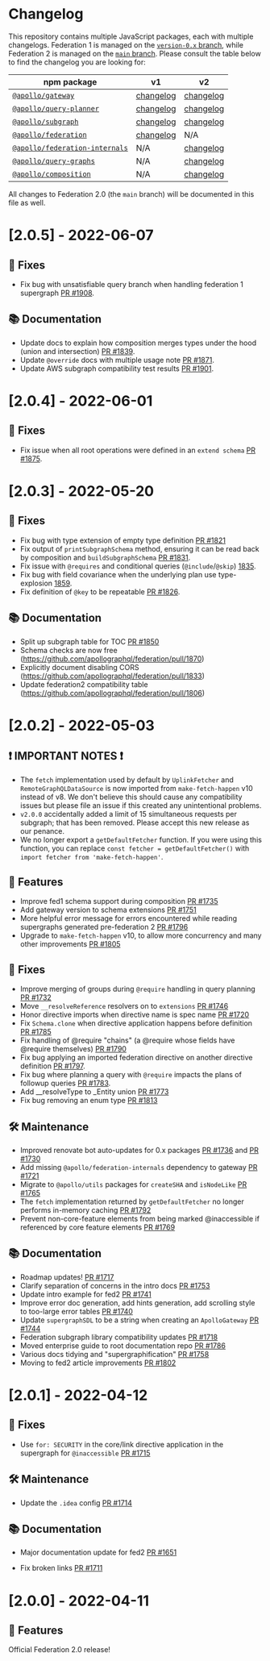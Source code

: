 # Changelog

This repository contains multiple JavaScript packages, each with multiple changelogs. Federation 1 is managed on the [`version-0.x` branch](https://github.com/apollographql/federation/tree/version-0.x), while Federation 2 is managed on the [`main` branch](https://github.com/apollographql/federation/tree/main). Please consult the table below to find the changelog you are looking for:

|npm package|v1|v2|
|--|--|--|
|[`@apollo/gateway`](https://www.npmjs.com/package/@apollo/gateway)|[changelog](https://github.com/apollographql/federation/blob/version-0.x/gateway-js/CHANGELOG.md)|[changelog](https://github.com/apollographql/federation/blob/main/gateway-js/CHANGELOG.md)|
|[`@apollo/query-planner`](https://www.npmjs.com/package/@apollo/query-planner)|[changelog](https://github.com/apollographql/federation/blob/version-0.x/query-planner-js/CHANGELOG.md)|[changelog](https://github.com/apollographql/federation/blob/main/query-planner-js/CHANGELOG.md)|
|[`@apollo/subgraph`](https://www.npmjs.com/package/@apollo/subgraph)|[changelog](https://github.com/apollographql/federation/blob/version-0.x/subgraph-js/CHANGELOG.md)|[changelog](https://github.com/apollographql/federation/blob/main/subgraph-js/CHANGELOG.md)|
|[`@apollo/federation`](https://www.npmjs.com/package/@apollo/federation)|[changelog](https://github.com/apollographql/federation/blob/version-0.x/federation-js/CHANGELOG.md)|N/A|
|[`@apollo/federation-internals`](https://www.npmjs.com/package/@apollo/federation-internals)|N/A|[changelog](https://github.com/apollographql/federation/blob/main/internals-js/CHANGELOG.md)|
|[`@apollo/query-graphs`](https://www.npmjs.com/package/@apollo/query-graphs)|N/A|[changelog](https://github.com/apollographql/federation/blob/main/query-graphs-js/CHANGELOG.md)|
|[`@apollo/composition`](https://www.npmjs.com/package/@apollo/composition)|N/A|[changelog](https://github.com/apollographql/federation/blob/main/composition-js/CHANGELOG.md)|

All changes to Federation 2.0 (the `main` branch) will be documented in this file as well.

# [2.0.5] - 2022-06-07

## 🐛 Fixes

- Fix bug with unsatisfiable query branch when handling federation 1 supergraph [PR #1908](https://github.com/apollographql/federation/pull/1908).

## 📚 Documentation

- Update docs to explain how composition merges types under the hood (union and intersection) [PR #1839](https://github.com/apollographql/federation/pull/1839).
- Update `@override` docs with multiple usage note [PR #1871](https://github.com/apollographql/federation/pull/1871).
- Update AWS subgraph compatibility test results [PR #1901](https://github.com/apollographql/federation/pull/1901).

# [2.0.4] - 2022-06-01

## 🐛 Fixes

- Fix issue when all root operations were defined in an `extend schema` [PR #1875](https://github.com/apollographql/federation/issues/1875).

# [2.0.3] - 2022-05-20

## 🐛 Fixes

- Fix bug with type extension of empty type definition [PR #1821](https://github.com/apollographql/federation/pull/1821)
- Fix output of `printSubgraphSchema` method, ensuring it can be read back by composition and `buildSubgraphSchema` [PR #1831](https://github.com/apollographql/federation/pull/1831).
- Fix issue with `@requires` and conditional queries (`@include`/`@skip`) [1835](https://github.com/apollographql/federation/pull/1835).
- Fix bug with field covariance when the underlying plan use type-explosion [1859](https://github.com/apollographql/federation/pull/1859).
- Fix definition of `@key` to be repeatable [PR #1826](https://github.com/apollographql/federation/pull/1826).

## 📚 Documentation

- Split up subgraph table for TOC [PR #1850](https://github.com/apollographql/federation/pull/1850)
- Schema checks are now free (https://github.com/apollographql/federation/pull/1870)
- Explicitly document disabling CORS (https://github.com/apollographql/federation/pull/1833)
- Update federation2 compatibility table (https://github.com/apollographql/federation/pull/1806)


# [2.0.2] - 2022-05-03

## ❗ IMPORTANT NOTES ❗

- The `fetch` implementation used by default by `UplinkFetcher` and `RemoteGraphQLDataSource` is now imported from `make-fetch-happen` v10 instead of v8. We don't believe this should cause any compatibility issues but please file an issue if this created any unintentional problems.
- `v2.0.0` accidentally added a limit of 15 simultaneous requests per subgraph; that has been removed. Please accept this new release as our penance.
- We no longer export a `getDefaultFetcher` function. If you were using this function, you can replace `const fetcher = getDefaultFetcher()` with `import fetcher from 'make-fetch-happen'`.

## 🚀 Features

- Improve fed1 schema support during composition [PR #1735](https://github.com/apollographql/federation/pull/1735)
- Add gateway version to schema extensions [PR #1751](https://github.com/apollographql/federation/pull/1751)
- More helpful error message for errors encountered while reading supergraphs generated pre-federation 2 [PR #1796](https://github.com/apollographql/federation/pull/1796)
- Upgrade to `make-fetch-happen` v10, to allow more concurrency and many other improvements [PR #1805](https://github.com/apollographql/federation/pull/1805)

## 🐛 Fixes

- Improve merging of groups during `@require` handling in query planning [PR #1732](https://github.com/apollographql/federation/pull/1732)
- Move `__resolveReference` resolvers on to `extensions` [PR #1746](https://github.com/apollographql/federation/pull/1746)
- Honor directive imports when directive name is spec name [PR #1720](https://github.com/apollographql/federation/pull/1720)
- Fix `Schema.clone` when directive application happens before definition [PR #1785](https://github.com/apollographql/federation/pull/1785)
- Fix handling of @require "chains" (a @require whose fields have @require themselves) [PR #1790](https://github.com/apollographql/federation/pull/1790)
- Fix bug applying an imported federation directive on another directive definition [PR #1797](https://github.com/apollographql/federation/pull/1797).
- Fix bug where planning a query with `@require` impacts the plans of followup queries [PR #1783](https://github.com/apollographql/federation/pull/1783).
- Add __resolveType to _Entity union [PR #1773](https://github.com/apollographql/federation/pull/1773)
- Fix bug removing an enum type [PR #1813](https://github.com/apollographql/federation/pull/1813)

## 🛠 Maintenance

- Improved renovate bot auto-updates for 0.x packages [PR #1736](https://github.com/apollographql/federation/pull/1736) and [PR #1730](https://github.com/apollographql/federation/pull/1730)
- Add missing `@apollo/federation-internals` dependency to gateway [PR #1721](https://github.com/apollographql/federation/pull/1721)
- Migrate to `@apollo/utils` packages for `createSHA` and `isNodeLike` [PR #1765](https://github.com/apollographql/federation/pull/1765)
- The `fetch` implementation returned by `getDefaultFetcher` no longer performs in-memory caching [PR #1792](https://github.com/apollographql/federation/pull/1792)
- Prevent non-core-feature elements from being marked @inaccessible if referenced by core feature elements [PR #1769](https://github.com/apollographql/federation/pull/1769)

## 📚 Documentation

- Roadmap updates! [PR #1717](https://github.com/apollographql/federation/pull/1717)
- Clarify separation of concerns in the intro docs [PR #1753](https://github.com/apollographql/federation/pull/1753)
- Update intro example for fed2 [PR #1741](https://github.com/apollographql/federation/pull/1741)
- Improve error doc generation, add hints generation, add scrolling style to too-large error tables [PR #1740](https://github.com/apollographql/federation/pull/1740)
- Update `supergraphSDL` to be a string when creating an `ApolloGateway` [PR #1744](https://github.com/apollographql/federation/pull/1744)
- Federation subgraph library compatibility updates [PR #1718](https://github.com/apollographql/federation/pull/1744)
- Moved enterprise guide to root documentation repo [PR #1786](https://github.com/apollographql/federation/pull/1786)
- Various docs tidying and "supergraphification" [PR #1758](https://github.com/apollographql/federation/pull/1758)
- Moving to fed2 article improvements [PR #1802](https://github.com/apollographql/federation/pull/1802)

# [2.0.1] - 2022-04-12

## 🐛 Fixes

- Use `for: SECURITY` in the core/link directive application in the supergraph for `@inaccessible` [PR #1715](https://github.com/apollographql/federation/pull/1715)

## 🛠 Maintenance

- Update the `.idea` config [PR #1714](https://github.com/apollographql/federation/pull/1714)

## 📚 Documentation

- Major documentation update for fed2 [PR #1651](https://github.com/apollographql/federation/pull/1651)

- Fix broken links [PR #1711](https://github.com/apollographql/federation/pull/1711)

# [2.0.0] - 2022-04-11

## 🚀 Features

Official Federation 2.0 release!
